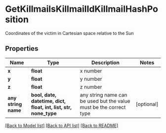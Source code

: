 # GetKillmailsKillmailIdKillmailHashPosition

Coordinates of the victim in Cartesian space relative to the Sun 

## Properties
Name | Type | Description | Notes
------------ | ------------- | ------------- | -------------
**x** | **float** | x number | 
**y** | **float** | y number | 
**z** | **float** | z number | 
**any string name** | **bool, date, datetime, dict, float, int, list, str, none_type** | any string name can be used but the value must be the correct type | [optional]

[[Back to Model list]](../README.md#documentation-for-models) [[Back to API list]](../README.md#documentation-for-api-endpoints) [[Back to README]](../README.md)


